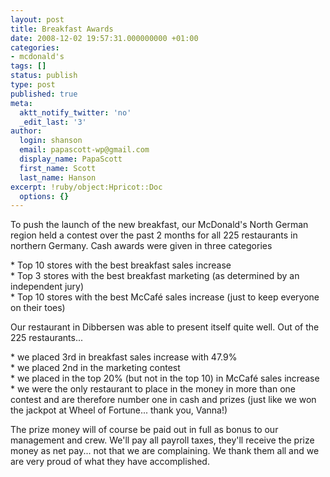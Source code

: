 ```yaml
---
layout: post
title: Breakfast Awards
date: 2008-12-02 19:57:31.000000000 +01:00
categories:
- mcdonald's
tags: []
status: publish
type: post
published: true
meta:
  aktt_notify_twitter: 'no'
  _edit_last: '3'
author:
  login: shanson
  email: papascott-wp@gmail.com
  display_name: PapaScott
  first_name: Scott
  last_name: Hanson
excerpt: !ruby/object:Hpricot::Doc
  options: {}
---
```

<p>To push the launch of the new breakfast, our McDonald's North German region held a contest over the past 2 months for all 225 restaurants in northern Germany. Cash awards were given in three categories</p>
<p>* Top 10 stores with the best breakfast sales increase<br />
* Top 3 stores with the best breakfast marketing (as determined by an independent jury)<br />
* Top 10 stores with the best McCaf&eacute; sales increase (just to keep everyone on their toes)</p>
<p>Our restaurant in Dibbersen was able to present itself quite well. Out of the 225 restaurants...</p>
<p>* we placed 3rd in breakfast sales increase with 47.9%<br />
* we placed 2nd in the marketing contest<br />
* we placed in the top 20% (but not in the top 10) in McCaf&eacute; sales increase<br />
* we were the only restaurant to place in the money in more than one contest and are therefore number one in cash and prizes (just like we won the jackpot at Wheel of Fortune... thank you,  Vanna!)</p>
<p>The prize money will of course be paid out in full as bonus to our management and crew. We'll pay all payroll taxes, they'll receive the prize money as net pay... not that we are complaining. We thank them all and we are very proud of what they have accomplished. </p>
